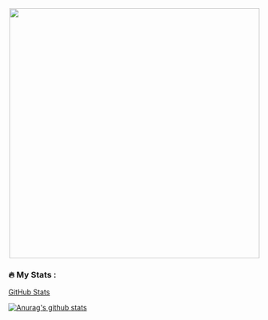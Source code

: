 <div id="header" align="center">
  <img src="https://i.pinimg.com/736x/55/af/e8/55afe87e9d2ffef6561c44ec88f610d4.jpg" width="500"/>
</div>

### :fire: My Stats :
[GitHub Stats](https://github-readme-stats.vercel.app/api?username=ByterGame&show_icons=true)

[![Anurag's github stats](https://github-readme-stats.vercel.app/api?username=ByterGame&show_icons=true&theme=tokyonight)](https://github.com/anuraghazra/github-readme-stats)

